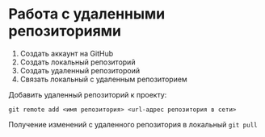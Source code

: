 # **Работа с удаленными репозиториями**

1. Создать аккаунт на GitHub
2. Создать локальный репозиторий
3. Создать удаленный репозитороий
4. Связать локальный с удаленным репозиторием

Добавить удаленный репозиторий к проекту:
```
git remote add <имя репозитория> <url-адрес репозитория в сети>
```
Получение изменений с удаленного репозитория в локальный `git pull`
